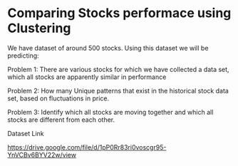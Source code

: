 # Comparing Stocks performace using Clustering

We have dataset of around 500 stocks. Using this dataset we will be predicting:

Problem 1: There are various stocks for which we have collected a data set, which all stocks are apparently similar in performance

Problem 2: How many Unique patterns that exist in the historical stock data set, based on fluctuations in price.

Problem 3: Identify which all stocks are moving together and which all stocks are different from each other.

Dataset Link

https://drive.google.com/file/d/1pP0Rr83ri0voscgr95-YnVCBv6BYV22w/view 




